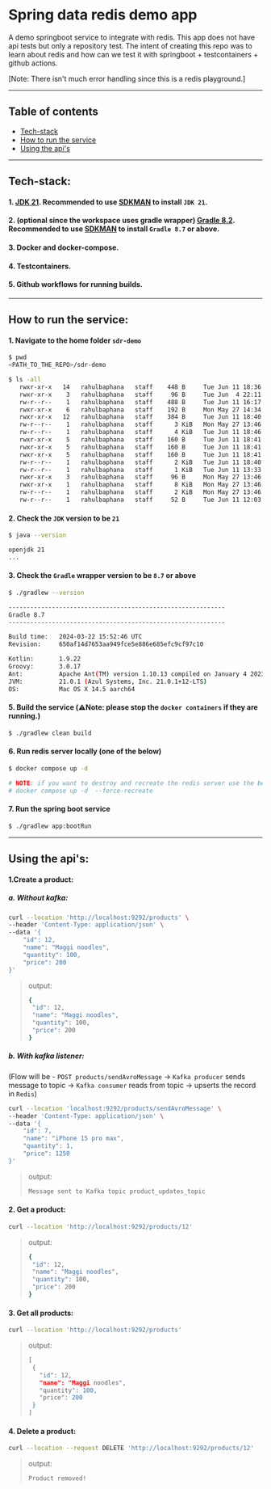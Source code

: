 # Spring data redis demo app
A demo springboot service to integrate with redis. This app does not have api tests but only a repository test. 
The intent of creating this repo was to learn about redis and how can we test it with springboot + testcontainers + github actions.

[Note: There isn't much error handling since this is a redis playground.]

---
## Table of contents
* [Tech-stack](#tech-stack)
* [How to run the service](#how-to-run-the-service)
* [Using the api's](#using-the-apis)

---
## Tech-stack:
#### 1. [JDK 21](https://docs.oracle.com/en/java/javase/21/). Recommended to use [SDKMAN](https://sdkman.io/) to install `JDK 21`.
#### 2. (optional since the workspace uses gradle wrapper) [Gradle 8.2](https://gradle.org/releases/). Recommended to use [SDKMAN](https://sdkman.io/) to install `Gradle 8.7` or above.
#### 3. Docker and docker-compose.
#### 4. Testcontainers.
#### 5. Github workflows for running builds.

---
## How to run the service:
#### 1. Navigate to the home folder `sdr-demo`
```sh
$ pwd
<PATH_TO_THE_REPO>/sdr-demo

$ ls -all
   rwxr-xr-x   14   rahulbaphana   staff    448 B     Tue Jun 11 18:36:53 2024    .git/
   rwxr-xr-x    3   rahulbaphana   staff     96 B     Tue Jun  4 22:11:24 2024    .github/
   rw-r--r--    1   rahulbaphana   staff    488 B     Tue Jun 11 16:17:02 2024    .gitignore
   rwxr-xr-x    6   rahulbaphana   staff    192 B     Mon May 27 14:34:18 2024    .gradle/
   rwxr-xr-x   12   rahulbaphana   staff    384 B     Tue Jun 11 18:40:15 2024    .idea/
   rw-r--r--    1   rahulbaphana   staff      3 KiB   Mon May 27 13:46:28 2024    HELP.md
   rw-r--r--    1   rahulbaphana   staff      4 KiB   Tue Jun 11 18:46:08 2024    README.md
   rwxr-xr-x    5   rahulbaphana   staff    160 B     Tue Jun 11 18:41:15 2024    app/
   rwxr-xr-x    5   rahulbaphana   staff    160 B     Tue Jun 11 18:41:14 2024    avro/
   rwxr-xr-x    5   rahulbaphana   staff    160 B     Tue Jun 11 18:41:14 2024    build/
   rw-r--r--    1   rahulbaphana   staff      2 KiB   Tue Jun 11 18:40:52 2024    build.gradle
   rw-r--r--    1   rahulbaphana   staff      1 KiB   Tue Jun 11 13:33:23 2024    docker-compose.yml
   rwxr-xr-x    3   rahulbaphana   staff     96 B     Mon May 27 13:46:28 2024    gradle/
   rwxr-xr-x    1   rahulbaphana   staff      8 KiB   Mon May 27 13:46:28 2024    gradlew
   rw-r--r--    1   rahulbaphana   staff      2 KiB   Mon May 27 13:46:28 2024    gradlew.bat
   rw-r--r--    1   rahulbaphana   staff     52 B     Tue Jun 11 12:03:17 2024    settings.gradle
```

#### 2. Check the `JDK` version to be `21`
```sh
$ java --version

openjdk 21
...
```

#### 3. Check the `Gradle` wrapper version to be `8.7` or above
```sh
$ ./gradlew --version

------------------------------------------------------------
Gradle 8.7
------------------------------------------------------------

Build time:   2024-03-22 15:52:46 UTC
Revision:     650af14d7653aa949fce5e886e685efc9cf97c10

Kotlin:       1.9.22
Groovy:       3.0.17
Ant:          Apache Ant(TM) version 1.10.13 compiled on January 4 2023
JVM:          21.0.1 (Azul Systems, Inc. 21.0.1+12-LTS)
OS:           Mac OS X 14.5 aarch64
```

#### 5. Build the service (**⚠️Note:** please stop the `docker containers` if they are running.)
```sh
$ ./gradlew clean build
```

#### 6. Run redis server locally (one of the below)
```sh
$ docker compose up -d 

# NOTE: if you want to destroy and recreate the redis server use the below command:
# docker compose up -d  --force-recreate
```

#### 7. Run the spring boot service 
```sh
$ ./gradlew app:bootRun
```

---
## Using the api's:

#### 1.Create a product:
##### a. Without kafka:
```sh
curl --location 'http://localhost:9292/products' \
--header 'Content-Type: application/json' \
--data '{
    "id": 12,
    "name": "Maggi noodles",
    "quantity": 100,
    "price": 200
}'
```
> output:
> ```sh
> {
>  "id": 12,
>  "name": "Maggi noodles",
>  "quantity": 100,
>  "price": 200
> }
> ```

##### b. With kafka listener: 
(Flow will be - `POST products/sendAvroMessage` -> `Kafka producer` sends message to topic -> `Kafka consumer` reads from topic -> upserts the record in `Redis`)
```sh
curl --location 'localhost:9292/products/sendAvroMessage' \
--header 'Content-Type: application/json' \
--data '{
    "id": 7,
    "name": "iPhone 15 pro max",
    "quantity": 1,
    "price": 1250
}'
```
> output:
> ```sh
> Message sent to Kafka topic product_updates_topic
> ```

#### 2. Get a product:
```sh
curl --location 'http://localhost:9292/products/12'
```
> output:
> ```sh
> {
>  "id": 12,
>  "name": "Maggi noodles",
>  "quantity": 100,
>  "price": 200
> }
> ```

#### 3. Get all products:
```sh
curl --location 'http://localhost:9292/products'
```
> output:
> ```sh
> [
>  {
>    "id": 12,
>    "name": "Maggi noodles",
>    "quantity": 100,
>    "price": 200
>  }
> ]
> ```

#### 4. Delete a product:
```sh
curl --location --request DELETE 'http://localhost:9292/products/12'
```
> output:
> ```sh
> Product removed!
> ```
